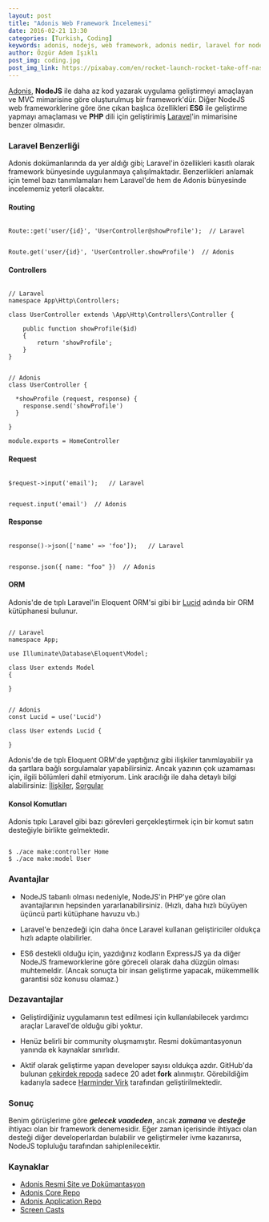 ```yaml
---
layout: post
title: "Adonis Web Framework İncelemesi"
date: 2016-02-21 13:30
categories: [Turkish, Coding]
keywords: adonis, nodejs, web framework, adonis nedir, laravel for nodejs
author: Özgür Adem Işıklı
post_img: coding.jpg
post_img_link: https://pixabay.com/en/rocket-launch-rocket-take-off-nasa-67643
---
```


[Adonis](http://adonisjs.com), **NodeJS** ile daha az kod yazarak uygulama geliştirmeyi amaçlayan ve MVC mimarisine göre oluşturulmuş bir framework'dür. Diğer NodeJS web frameworklerine göre öne çıkan başlıca özellikleri **ES6** ile geliştirme yapmayı amaçlaması ve **PHP** dili için geliştirimiş [Laravel](https://laravel.com)'in mimarisine benzer olmasıdır.

### Laravel Benzerliği

Adonis dokümanlarında da yer aldığı gibi; Laravel'in özellikleri kasıtlı olarak framework bünyesinde uygulanmaya çalışılmaktadır. Benzerlikleri anlamak için temel bazı tanımlamaları hem Laravel'de hem de Adonis bünyesinde incelememiz yeterli olacaktır.

#### Routing

<pre><code class="language-php">
Route::get('user/{id}', 'UserController@showProfile');  // Laravel
</code></pre>

<pre><code class="language-js">
Route.get('user/{id}', 'UserController.showProfile')  // Adonis
</code></pre>

#### Controllers

<pre><code class="language-php">
// Laravel
namespace App\Http\Controllers;

class UserController extends \App\Http\Controllers\Controller {

    public function showProfile($id)
    {
        return 'showProfile';
    }
}
</code></pre>

<pre><code class="language-js">
// Adonis
class UserController {

  *showProfile (request, response) {
    response.send('showProfile')
  }

}

module.exports = HomeController
</code></pre>

#### Request

<pre><code class="language-php">
$request->input('email');   // Laravel
</code></pre>

<pre><code class="language-js">
request.input('email')  // Adonis
</code></pre>

#### Response

<pre><code class="language-php">
response()->json(['name' => 'foo']);   // Laravel
</code></pre>

<pre><code class="language-js">
response.json({ name: "foo" })  // Adonis
</code></pre>

#### ORM

Adonis'de de tıplı Laravel'in Eloquent ORM'si gibi bir [Lucid](http://adonisjs.com/docs/2.0/lucid) adında bir ORM kütüphanesi bulunur.

<pre><code class="language-php">
// Laravel
namespace App;

use Illuminate\Database\Eloquent\Model;

class User extends Model
{
    
}
</code></pre>

<pre><code class="language-js">
// Adonis
const Lucid = use('Lucid')

class User extends Lucid {

}
</code></pre>

Adonis'de de tıplı Eloquent ORM'de yaptığınız gibi ilişkiler tanımlayabilir ya da şartlara bağlı sorgulamalar yapabilirsiniz. Ancak yazının çok uzamaması için, ilgili bölümleri dahil etmiyorum. Link aracılığı ile daha detaylı bilgi alabilirsiniz: [İlişkiler](http://adonisjs.com/docs/2.0/lucid-relations), [Sorgular](http://adonisjs.com/docs/2.0/queries)

#### Konsol Komutları

Adonis tıpkı Laravel gibi bazı görevleri gerçekleştirmek için bir komut satırı desteğiyle birlikte gelmektedir.

<pre><code class="language-bash">
$ ./ace make:controller Home
$ ./ace make:model User
</code></pre>

### Avantajlar

- NodeJS tabanlı olması nedeniyle, NodeJS'in PHP'ye göre olan avantajlarının hepsinden yararlanabilirsiniz. (Hızlı, daha hızlı büyüyen üçüncü parti kütüphane havuzu vb.)

- Laravel'e benzedeği için daha önce Laravel kullanan geliştiriciler oldukça hızlı adapte olabilirler.

- ES6 destekli olduğu için, yazdığınız kodların ExpressJS ya da diğer NodeJS frameworklerine göre göreceli olarak daha düzgün olması muhtemeldir. (Ancak sonuçta bir insan geliştirme yapacak, mükemmellik garantisi söz konusu olamaz.)

### Dezavantajlar

- Geliştirdiğiniz uygulamanın test edilmesi için kullanılabilecek yardımcı araçlar Laravel'de olduğu gibi yoktur.

- Henüz belirli bir community oluşmamıştır. Resmi dokümantasyonun yanında ek kaynaklar sınırlıdır.

- Aktif olarak geliştirme yapan developer sayısı oldukça azdır. GitHub'da bulunan [çekirdek repoda](https://github.com/adonisjs/adonis-framework/network/members) sadece 20 adet **fork** alınmıştır. Görebildiğim kadarıyla sadece [Harminder Virk](https://github.com/thetutlage) tarafından geliştirilmektedir.

### Sonuç

Benim görüşlerime göre **_gelecek vaadeden_**, ancak **_zamana_** ve **_desteğe_** ihtiyacı olan bir framework denemesidir. Eğer zaman içerisinde ihtiyacı olan desteği diğer developerlardan bulabilir ve geliştirmeler ivme kazanırsa, NodeJS topluluğu tarafından sahiplenilecektir.

### Kaynaklar

- [Adonis Resmi Site ve Dokümantasyon](http://adonisjs.com)
- [Adonis Core Repo](https://github.com/adonisjs/adonis-framework)
- [Adonis Application Repo](https://github.com/adonisjs/adonis-app)
- [Screen Casts](https://www.youtube.com/playlist?list=PLWmIA5YpCsizOMoM3tH5NSp1sHmdzVLvW)
